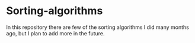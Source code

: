# Sorting-algorithms

In this repository there are few of the sorting algorithms I did many months ago, but I plan to add more in the future.
